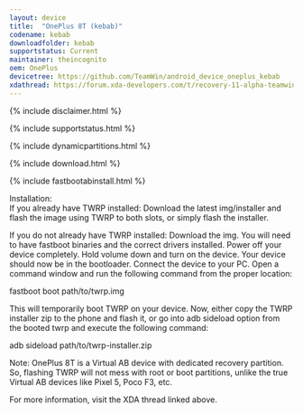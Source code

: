 ```yaml
---
layout: device
title:  "OnePlus 8T (kebab)"
codename: kebab
downloadfolder: kebab
supportstatus: Current
maintainer: theincognito
oem: OnePlus
devicetree: https://github.com/TeamWin/android_device_oneplus_kebab
xdathread: https://forum.xda-developers.com/t/recovery-11-alpha-teamwin-recovery-project-8t-kebab-2021-09-04.4302449/
---
```


{% include disclaimer.html %}

{% include supportstatus.html %}

{% include dynamicpartitions.html %}

{% include download.html %}

{% include fastbootabinstall.html %}

<div class='page-heading'>Installation:</div>
If you already have TWRP installed:
Download the latest img/installer and flash the image using TWRP to both slots, or simply flash the installer.

If you do not already have TWRP installed:
Download the img. You will need to have fastboot binaries and the correct drivers installed. Power off your device completely. Hold volume down and turn on the device. Your device should now be in the bootloader. Connect the device to your PC. Open a command window and run the following command from the proper location:

fastboot boot path/to/twrp.img

This will temporarily boot TWRP on your device. Now, either copy the TWRP installer zip to the phone and flash it, or go into adb sideload option from the booted twrp and execute the following command:

adb sideload path/to/twrp-installer.zip

Note: OnePlus 8T is a Virtual AB device with dedicated recovery partition. So, flashing TWRP will not mess with root or boot partitions, unlike the true Virtual AB devices like Pixel 5, Poco F3, etc.

For more information, visit the XDA thread linked above.
